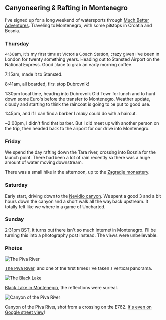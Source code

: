 ## Canyoneering & Rafting in Montenegro

I've signed up for a long weekend of watersports through [Much Better Adventures](https://www.muchbetteradventures.com). Traveling to Montenegro, with some pitstops in Croatia and Bosnia.

### Thursday

4:30am, it's my first time at Victoria Coach Station, crazy given I've been in London for twenty something years. Heading out to Stansted Airport on the National Express. Good place to grab an early morning coffee.

7:15am, made it to Stansted.

8:41am, all boarded, first stop Dubrovnik!

1:30pm local time, heading into Dubrovnik Old Town for lunch and to hunt down some Euro's before the transfer to Montenegro. Weather update, cloudy and starting to think the raincoat is going to be put to good use.

1:45pm, and if I can find a barber I _really_ could do with a haircut.

~2:00pm, I didn't find that barber. But I did meet up with another person on the trip, then headed back to the airport for our drive into Montenegro.

### Friday

We spend the day rafting down the Tara river, crossing into Bosnia for the launch point. There had been a lot of rain recently so there was a huge amount of water moving downstream.

There was a small hike in the afternoon, up to the [Zagradje monastery](https://goo.gl/maps/uvEHoZ3uD8M2).

### Saturday

Early start, driving down to the [Nevidio canyon](https://www.openstreetmap.org/way/555204285). We spent a good 3 and a bit hours down the canyon and a short walk all the way back upstream. It totally felt like we where in a game of Uncharted.

### Sunday

2:31pm BST, it turns out there isn't so much internet in Montenegro. I'll be turning this into a photography post instead. The views were unbelievable.

### Photos

![The Piva River](https://www.ft.com/__origami/service/image/v2/images/raw/https%3A%2F%2Flh3.googleusercontent.com%2F67-Kv8Sb81sTNFLmIbRt0xJ66yG_qcNvvZOow2gcKn6hLbOLWNsep9BsKI3Z3rEFltRGLrI4lqyzFQ0MOTHZUeFNG6FDJLZiGOTxvWPaGi40pLkv1hFij6Bq2iF54LzmoghVfYW4NNLqnOcMSLtJlPJcUGx2uWH0HY2Icf31gqiGH04dfc_okxBAVUnXnWoXYAu9XWkQhL0_PhAYcHcqwNZxiu0nt9JfaajdFXPP9Cka8txL1BZhlaEVViTxnv4atiEPkrAb4cG0J3xDgG9hfOOwpqSmDn5r1dkzZxmQMsz7Xd_a_XdORSktEg_6oTmkaaus2gUDRXgP0ufZkeBtlaavpuU61zObu61cIRBykWNz-AEa4vSWfyR0NOkwD7akZAcCtq2M8un6SFW5PWDcOrhC5o2xK5G3X6wQzktc6uaN6kATMdyE9ejw3tp2RLtHlgpKOqWLU6aVQtGhfVXm4ZIJ9d_USwv0En4sbrBOjNAHmPwgyy43UH1NyNZAtIsSXmG4Sn8WxI6E6huSlyYUDpUgDxG6irwo9FdO3vw_FEfiGF8nA7Ukck0b4kKrrc7-2eYj-di1stjO1S_dQTx-ztdqPkasyu-LjdJ0uobC%3Dw2048?source=uncomplicated.systems&width=1024)

[The Piva River](https://en.wikipedia.org/wiki/Piva_(river)), and one of the first times I've taken a vertical panorama.

![The Black Lake](https://www.ft.com/__origami/service/image/v2/images/raw/https%3A%2F%2Flh3.googleusercontent.com%2FPqHG4i-f3zt1u1McdppC6GbPAPn6i54JrDNuKNOK5tAdX8k4d_yAh5mOL1zuuSswTRI2qKSoeTuy8Nt-9-FdYLVq3tzlGEYzc-P1LksIGWSM153h7LkGApyhpvZF9DyC966ua0L5gatSbkHQ_Q0qktCXJiODFG7BNL3iaiVizBlDxpfhzNaDZ0_2mgY2dDfFB9wzD8dQZ1BekQjI7Bq-v4-v3AIJs89NTmrSOdwdO6Oi341xmn8170NBMaQsysfxgzDaCeckSqIcYGaq1OquqVGMV4qSmmHYtWJBotH6EWliZqZ1m-QJeBoSqh8AennApegah4HPDttNhsqdEKirvj_8xyU5iwX0Am_5CBo1Snw6olbRG68vKiXWkt0T9ZGLnwo4GttKB-SYTFhqD87c46Gw6H9i5UiYhJ27YV1ioqL2N58St89cI5AGDCXuBXjpdFG-VnhI3tL7ejSQklUT9R3CLGfZjJ7ZLO38VU38mmfZepzAFyXq6gbWEauBRkKUhr-RMWu-9ElkXwEwtx57geVUqmoKxzjcY_0IqY6fVrlIHL_qKnctEjD52YAYTAjUaOHT1grp9p9as8E88MSbKu0OCoSkGX3apRnQknT_%3Dw2048?source=uncomplicated.systems&width=1024)

[Black Lake in Montenegro](https://en.wikipedia.org/wiki/Black_Lake_(Montenegro)), the reflections were surreal.

![Canyon of the Piva River](https://www.ft.com/__origami/service/image/v2/images/raw/https%3A%2F%2Flh3.googleusercontent.com%2F84_JD26CZQmOqCPW5ryRNA5FKMHmkD0nDmujuVoucPjMNPlVi4IXHuPTXAPUHYphPzRGViUt8bzlrNtFDsu-hWjAMKAuuj-Tl-ZVVoCiyKdtR4GLybKCQ9A4qBMQFFaOhaWyoB0oYvyKJ1XA8A5onRtGmh0BZjQrM-EK-Rhtlypofvf5O8aQPAQ-cz97KqucTVyVU3AdvATLulM1zU3D2doRbUMKG_TULrcL5tsJJEwbppMjqD3AZ-TSiNdspsTZcWSNlGPdE94oZIfPC8VATiT8TEfBfDK9uD_2-Y5Xpd7pCPXHNMrTd1fqd-Uy8XQxgNh5CKXN2Kdy8RYgTnCe-6NG4dPdIGmB22IAEbw5zFf4-69oZUfenbjpPOBynmOWSW3kFcKaCYDERN_RXfo8wuYWZbgsJ_IHgwyO768mMtgTjy4JIKZHtrTacgw9YVwAcXtDDYgdCNpoQ6hUQAfkoqCsPEgmWUXeh918OOmldXhs-z_cIL7u2nD8-r3mazLOtBoORVmuvrcXVALPyc4uEDfY46Rav6Y_4CGrEBK9WWBq-L2zMUg4SRCEQ_t3KAKenSnHdZ4oyKCE7dhq-wGjTu-rWI5U4QWHMOIUlS9m%3Dw2048?source=uncomplicated.systems&width=1024)

Canyon of the Piva River, shot from a crossing on the E762. [It's even on Google street view](https://goo.gl/maps/cYbjiaD6i4H2)!
